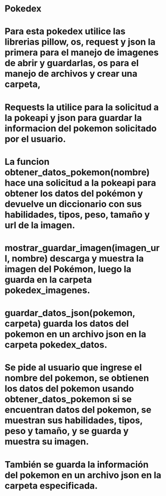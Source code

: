# Pokedex
# Para esta pokedex utilice las librerias pillow, os, request y json la primera para el manejo de imagenes de abrir y guardarlas, os para el manejo de archivos y crear una carpeta, 
# Requests la utilice para la solicitud a la pokeapi y json para guardar la informacion del pokemon solicitado por el usuario.
# La funcion obtener_datos_pokemon(nombre) hace una solicitud a la pokeapi para obtener los datos del pokémon y devuelve un diccionario con sus habilidades, tipos, peso, tamaño y url de la imagen.
# mostrar_guardar_imagen(imagen_url, nombre) descarga y muestra la imagen del Pokémon, luego la guarda en la carpeta pokedex_imagenes.
# guardar_datos_json(pokemon, carpeta) guarda los datos del pokemon en un archivo json en la carpeta pokedex_datos.
# Se pide al usuario que ingrese el nombre del pokemon, se obtienen los datos del pokemon usando obtener_datos_pokemon si se encuentran datos del pokemon, se muestran sus habilidades, tipos, peso y tamaño, y se guarda y muestra su imagen.
# También se guarda la información del pokemon en un archivo json en la carpeta especificada.
